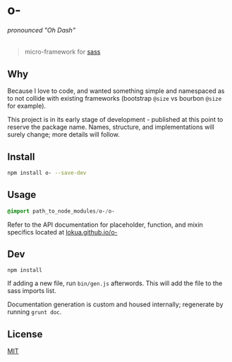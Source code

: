 # o-

###### pronounced "Oh Dash"

> micro-framework for [sass][0]

## Why

Because I love to code, and wanted something simple and namespaced as to not collide with
existing frameworks (bootstrap `@size` vs bourbon `@size` for example).

This project is in its early stage of development - published at this point
to reserve the package name. Names, structure, and implementations will surely change; more details will follow.

## Install

```bash
npm install o- --save-dev
```

## Usage

```sass
@import path_to_node_modules/o-/o-
```

Refer to the API documentation for placeholder,
function, and mixin specifics located at [lokua.github.io/o-][2]

## Dev

`npm install`

If adding a new file, run `bin/gen.js` afterwords. This will add
the file to the sass imports list.

Documentation generation is custom and housed internally; regenerate by 
running `grunt doc`.

## License
[MIT][1]

[0]: http://sass-lang.com
[1]: http://lokua.net/license-mit.html
[2]: http://lokua.github.io/o-
